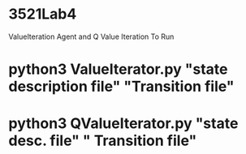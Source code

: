 # 3521Lab4
ValueIteration Agent and Q Value Iteration
To Run 
# python3 ValueIterator.py "state description file" "Transition file"

# python3 QValueIterator.py "state desc. file" " Transition file"
